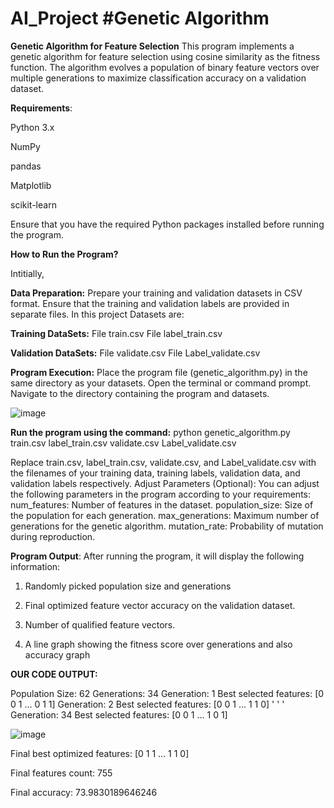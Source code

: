 # AI_Project   **#Genetic Algorithm**

**Genetic Algorithm for Feature Selection**
This program implements a genetic algorithm for feature selection using cosine similarity as the fitness function. The algorithm evolves a population of binary feature vectors over multiple generations to maximize classification accuracy on a validation dataset.

**Requirements**:

  Python 3.x
  
  NumPy
  
  pandas
  
  Matplotlib
  
  scikit-learn
  
Ensure that you have the required Python packages installed before running the program.

**How to Run the Program?**

Intitially, 

**Data Preparation:**
Prepare your training and validation datasets in CSV format.
Ensure that the training and validation labels are provided in separate files.
In this project Datasets are: 

 **Training DataSets:**
  File train.csv 
  File label_train.csv 
  
  **Validation DataSets:**
  File validate.csv 
  File Label_validate.csv
  
**Program Execution:**
Place the program file (genetic_algorithm.py) in the same directory as your datasets.
Open the terminal or command prompt.
Navigate to the directory containing the program and datasets.


![image](https://github.com/SreeSus-1/AI_Project/assets/164704978/aa0137fd-67f4-46d1-8f29-635bfd3b200c)

**Run the program using the command:**
      python genetic_algorithm.py train.csv label_train.csv validate.csv Label_validate.csv


Replace train.csv, label_train.csv, validate.csv, and Label_validate.csv with the filenames of your training data, training labels, validation data, and validation labels respectively.
Adjust Parameters (Optional):
You can adjust the following parameters in the program according to your requirements:
num_features: Number of features in the dataset.
population_size: Size of the population for each generation.
max_generations: Maximum number of generations for the genetic algorithm.
mutation_rate: Probability of mutation during reproduction.


**Program Output**:
After running the program, it will display the following information:

 1. Randomly picked population size and generations
 
 2. Final optimized feature vector accuracy on the validation dataset.
        
 3. Number of qualified feature vectors.

 4. A line graph showing the fitness score over generations and also accuracy graph


**OUR CODE OUTPUT:**

Population Size: 62
Generations: 34
Generation: 1 Best selected features: [0 0 1 ... 0 1 1]
Generation: 2 Best selected features: [0 0 1 ... 1 1 0]
'
'
'
Generation: 34 Best selected features: [0 0 1 ... 1 0 1]

![image](https://github.com/SreeSus-1/AI_Project/assets/164704978/a71c9bf0-34d2-4090-b517-cbc343478b53)


Final best optimized features: [0 1 1 ... 1 1 0]

Final features count: 755

Final accuracy: 73.9830189646246


